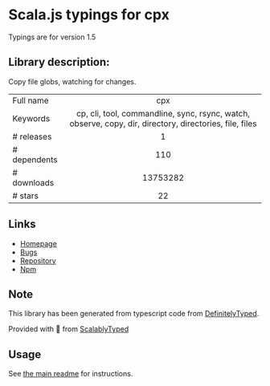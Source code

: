 
# Scala.js typings for cpx

Typings are for version 1.5

## Library description:
Copy file globs, watching for changes.

|                    |                 |
| ------------------ | :-------------: |
| Full name          | cpx |
| Keywords           | cp, cli, tool, commandline, sync, rsync, watch, observe, copy, dir, directory, directories, file, files |
| # releases         | 1 |
| # dependents       | 110 |
| # downloads        | 13753282 |
| # stars            | 22 |

## Links
- [Homepage](https://github.com/mysticatea/cpx)
- [Bugs](https://github.com/mysticatea/cpx/issues)
- [Repository](https://github.com/mysticatea/cpx)
- [Npm](https://www.npmjs.com/package/cpx)
    


## Note
This library has been generated from typescript code from [DefinitelyTyped](https://definitelytyped.org).

Provided with :purple_heart: from [ScalablyTyped](https://github.com/oyvindberg/ScalablyTyped)

## Usage
See [the main readme](../../readme.md) for instructions.


